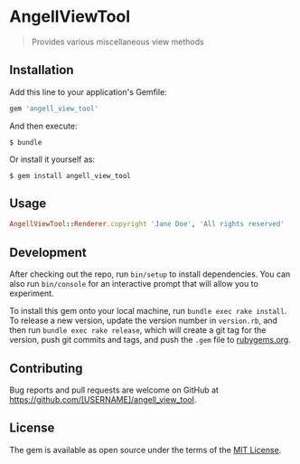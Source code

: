 # AngellViewTool

> Provides various miscellaneous view methods


## Installation

Add this line to your application's Gemfile:

```ruby
gem 'angell_view_tool'
```

And then execute:

    $ bundle

Or install it yourself as:

    $ gem install angell_view_tool

## Usage

```ruby
AngellViewTool::Renderer.copyright 'Jane Doe', 'All rights reserved'
```

## Development

After checking out the repo, run `bin/setup` to install dependencies. You can also run `bin/console` for an interactive prompt that will allow you to experiment.

To install this gem onto your local machine, run `bundle exec rake install`. To release a new version, update the version number in `version.rb`, and then run `bundle exec rake release`, which will create a git tag for the version, push git commits and tags, and push the `.gem` file to [rubygems.org](https://rubygems.org).

## Contributing

Bug reports and pull requests are welcome on GitHub at https://github.com/[USERNAME]/angell_view_tool.


## License

The gem is available as open source under the terms of the [MIT License](http://opensource.org/licenses/MIT).

